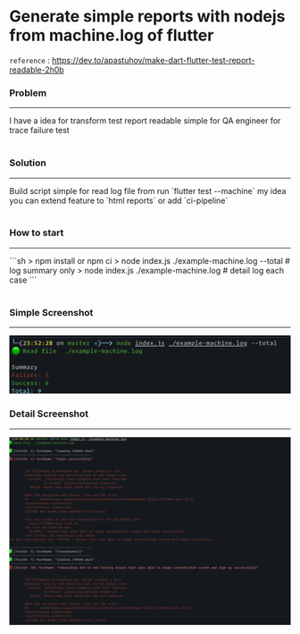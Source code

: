 # Generate simple reports with nodejs from machine.log of flutter

`reference` : https://dev.to/apastuhov/make-dart-flutter-test-report-readable-2h0b

### **Problem**
<hr/>
I have a idea for transform test report readable simple for QA engineer for trace failure test
<br/>
<br/>

### **Solution**
<hr/>
Build script simple for read log file from run `flutter test --machine` my idea you can extend feature to `html reports` or add `ci-pipeline`
<br/>
<br/>

### **How to start**
<hr/>
```sh
> npm install or npm ci
> node index.js ./example-machine.log --total # log summary only
> node index.js ./example-machine.log # detail log each case
```
<br/>
<br/>

### **Simple Screenshot**
<hr/>

<img src="./images/simple.png">

### **Detail Screenshot**
<hr/>
<img src="./images/detail.png">


